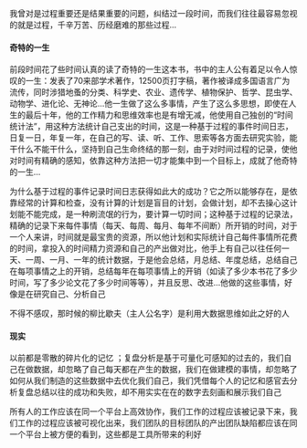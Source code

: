我曾对是过程重要还是结果重要的问题，纠结过一段时间，而我们往往最容易忽视的就是过程，千辛万苦、历经磨难的那些过程...

#### 奇特的一生

前段时间花了些时间认真的读了奇特的一生这本书，书中的主人公有着足以令人惊叹的一生：发表了70来部学术著作，12500页打字稿，著作被译成多国语言广为流传，同时涉猎地蚤的分类、科学史、农业、遗传学、植物保护、哲学、昆虫学、动物学、进化论、无神论...他一生做了这么多事情，产生了这么多思想，即使在人生的最后十年，他的工作精力和思维效率也是有增无减，他使用自己独创的“时间统计法”，用这种方法统计自己支出的时间，这是一种基于过程的事件时间日志，日复一日，年复一年，在自己的写、读、听、工作、思索等各方面去研究实验，能干什么不能干什么，坚持到自己生命终结的那一刻，由于对时间过程的记录，使他对时间有精确的感知，依靠这种方法把一切才能集中到一个目标上，成就了他奇特的一生...

为什么基于过程的事件记录时间日志获得如此大的成功？它之所以能够存在，是依靠经常的计算和检查，没有计算的计划是盲目的计划，会做计划，却不去操心这计划能不能完成，是一种刷流氓的行为，要计算一切时间；这种基于过程的记录法，精确的记录下来每件事情（每天、每周、每月、每年不间断）所开销的时间，对于一个人来讲，时间就是最宝贵的资源，所以他计划和实际统计自己每件事情所花费的时间，拿投入的时间精力资源和自己的产出做对比，他手上有自己以往任何一天、一周、一月、一年的统计数据，于是他会总结，月总结、年度总结，总结自己在每项事情之上的开销，总结每年在每项事情上的开销（如读了多少本书花了多少时间，写了多少论文花了多少时间等等），并且反思、改进...他做的这些事情，好像是在研究自己、分析自己

不得不感叹，那时候的柳比歇夫（主人公名字）是利用大数据思维如此之好的人

#### 现实

以前都是零散的碎片化的记忆 ；复盘分析是基于可量化可感知的过去的，我们自己在做数据，却忽略了自己每天都在产生的数据，我们在做建模的事情，却忽略了如何从我们制造的这些数据中去优化我们自己，我们凭借每个人的记忆和感官去分析复盘总结以往的成功和失败，却不用实实在在的数字去刻画和展示我们自己

所有人的工作应该在同一个平台上高效协作，我们工作的过程应该被记录下来，我们工作的过程应该被可视化出来，我们团队的目标团队的产出团队缺陷都应该在同一个平台上被方便的看到，这些都是工具所带来的利好


